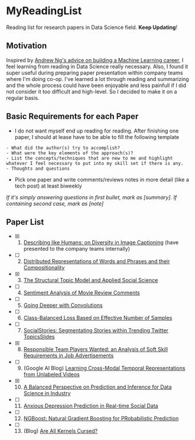 # MyReadingList
Reading list for research papers in Data Science field. **Keep Updating**!

## Motivation

Inspired by [Andrew Ng's advice on building a Machine Learning career](https://blog.usejournal.com/advice-on-building-a-machine-learning-career-and-reading-research-papers-by-prof-andrew-ng-f90ac99a0182), I feel learning from reading in Data Science really necessary. Also, I found it super useful during preparing paper presentation within company teams where I'm doing co-op. I've learned a lot through reading and summarizing and the whole process could have been enjoyable and less painfull if I did not consider it too difficult and high-level. So I decided to make it on a regular basis. 


## Basic Requirements for each Paper

 * I do not want myself end up reading for reading. After finishing one paper, I should at lease have to be able to fill the following template 

```
- What did the author(s) try to accomplish?
- What were the key elements of the approach(s)?
- List the concepts/techniques that are new to me and highlight whatever I feel necessary to put into my skill set if there is any.
- Thoughts and questions
```

 * Pick one paper and write comments/reviews notes in more detail (like a tech post) at least biweekly

*If it's simply answering questions in first bullet, mark as [summary]. If containing second case, mark as [note]* 

## Paper List

- [x] 1. [Describing like Humans: on Diversity in Image Captioning](http://visal.cs.cityu.edu.hk/static/pubs/conf/cvpr19-diversecap.pdf) (have presented to the company teams internally)
- [ ] 2. [Distributed Representations of Words and Phrases and their Compositionality](https://papers.nips.cc/paper/5021-distributed-representations-of-words-and-phrases-and-their-compositionality.pdf) 
- [x] 3. [The Structural Topic Model and Applied Social Science](https://scholar.princeton.edu/files/bstewart/files/stmnips2013.pdf)
- [ ] 4. [Sentiment Analysis of Movie Review Comments](https://pdfs.semanticscholar.org/cbad/1c16d8270f1f1ecd542518ee933922bd647c.pdf)
- [ ] 5. [Going Deeper with Convolutions](http://www.cs.unc.edu/~wliu/papers/GoogLeNet.pdf)
- [ ] 6. [Class-Balanced Loss Based on Effective Number of Samples](http://openaccess.thecvf.com/content_CVPR_2019/papers/Cui_Class-Balanced_Loss_Based_on_Effective_Number_of_Samples_CVPR_2019_paper.pdf)
- [ ] 7. [SocialStories: Segmentating Stories within Trending Twitter Topics](https://prakharguptaz.github.io/assets/SocialStories_2016_paper.pdf)[Slides](https://slideplayer.com/slide/12715829/)
- [x] 8. [Responsible Team Players Wanted: an Analysis of Soft Skill Requirements in Job Advertisements](https://arxiv.org/pdf/1810.07781.pdf)
- [ ] 9. (Google AI Blog) [Learning Cross-Modal Temporal Representations from Unlabeled Videos](https://ai.googleblog.com/2019/09/learning-cross-modal-temporal.html?utm_source=feedburner&utm_medium=feed&utm_campaign=Feed%3A+blogspot%2FgJZg+(Google+AI+Blog))
- [x] 10. [A Balanced Perspective on Prediction and Inference for Data Science in Industry](https://assets.pubpub.org/ifh11bok/71561833106678.pdf)
- [ ] 11. [Anxious Depression Prediction in Real-time Social Data](https://arxiv.org/ftp/arxiv/papers/1903/1903.10222.pdf)
- [ ] 12. [NGBoost: Natural Gradient Boosting for PRobabilistic Prediction](https://arxiv.org/pdf/1910.03225v2.pdf)
- [ ] 13. (Blog) [Are All Kernels Cursed?](https://francisbach.com/cursed-kernels/)



